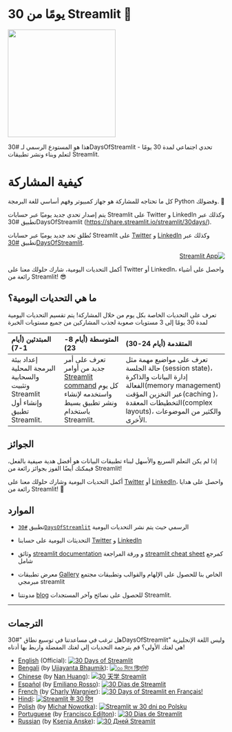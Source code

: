 

# 30 يومًا من Streamlit 🎈 
<img src='3AF34648-C61D-47CE-9E56-C496C5A7C240.jpeg' height=250>

هذا هو المستودع الرسمي لـ #30DaysOfStreamlit - تحدي اجتماعي لمدة 30 يومًا لتعلم وبناء ونشر تطبيقات  Streamlit. 
# كيفية المشاركة

كل ما تحتاجه للمشاركة هو جهاز كمبيوتر وفهم أساسي للغة البرمجة Python وفضولك. 🧠

يتم إصدار تحدي جديد يوميًا عبر حسابات Streamlit على Twitter و LinkedIn وكذلك عبر تطبيق #30DaysOfStreamlit (https://share.streamlit.io/streamlit/30days/).


تُطلق تحد جديد يوميًا عبر حسابات Streamlit على [Twitter](https://twitter.com/streamlit) و [LinkedIn](https://www.linkedin.com/company/streamlit/posts/?feedView=all) وكذلك عبر تطبيق [#30DaysOfStreamlit](https://share.streamlit.io/streamlit/30days/).



<div dir="rtl">

[![Streamlit App](https://static.streamlit.io/badges/streamlit_badge_black_white.svg)](https://share.streamlit.io/streamlit/30days/)

</div >

أكمل التحديات اليومية، شارك حلولك معنا على Twitter أو LinkedIn، واحصل على أشياء رائعة من Streamlit! 😎


## ما هي التحديات اليومية؟

تعرف على التحديات الخاصة بكل يوم من خلال المشاركة! يتم تقسيم التحديات اليومية لمدة 30 يومًا إلى 3 مستويات صعوبة لجذب المشاركين من جميع 
مستويات الخبرة

| المبتدئين (أيام 1-7) | المتوسطة (أيام 8-23) | المتقدمة (أيام 24-30) |
| :---        |    :----   |          :--- |
| إعداد بيئة البرمجة المحلية والسحابية وتثبيت Streamlit وإنشاء أول تطبيق Streamlit.| تعرف على أمر جديد من أوامر [Streamlit command](https://docs.streamlit.io/library/api-reference) كل يوم واستخدمه لإنشاء ونشر تطبيق بسيط باستخدام Streamlit.  | تعرف على مواضيع مهمة مثل  حالة الجلسة (session state)، إدارة البيانات والذاكرة الفعالة(memory management) عبر التخزين المؤقت(caching )، التخطيطات المعقدة(complex layouts)، والكثير من الموضوعات الأخرى.


## الجوائز

إذا لم يكن التعلم السريع والأسهل لبناء تطبيقات البيانات هو أفضل هدية صيفية بالفعل، فيمكنك أيضًا الفوز بجوائز رائعة من Streamlit!

أكمل التحديات اليومية وشارك حلولك معنا على [Twitter](https://twitter.com/streamlit) أو [LinkedIn](https://www.linkedin.com/company/streamlit/posts/?feedView=all)، واحصل على هدايا رائعة من Streamlit! 🎁


## الموارد

- تطبيق [`#30DaysOfStreamlit`](https://share.streamlit.io/streamlit/30days/) الرسمي حيث يتم نشر التحديات اليومية
- التحديثات اليومية على حسابنا  [Twitter](https://twitter.com/streamlit) و [LinkedIn](https://www.linkedin.com/company/streamlit/posts/?feedView=all)

- وثائق [streamlit documentation](https://docs.streamlit.io/) و ورقة المراجعة [streamlit cheat sheet](https://docs.streamlit.io/library/cheatsheet)  كمرجع شامل
-   معرض تطبيقات [Gallery](https://streamlit.io/gallery) الخاص بنا للحصول على الإلهام والقوالب وتطبيقات مجتمع مبرمجي streamlit
-   مدونتنا [blog](https://blog.streamlit.io/how-to-master-streamlit-for-data-science/) للحصول على نصائح وآخر المستجدات Streamlit.




______





## الترجمات

هل ترغب في مساعدتنا في توسيع نطاق "#30DaysOfStreamlit" وليس اللغة الإنجليزية هي لغتك الأولى؟ قم بترجمة التحديات إلى لغتك المفضلة واربط بها أدناه!

- [English](https://github.com/streamlit/30days) (Official): [![30 Days of Streamlit](https://static.streamlit.io/badges/streamlit_badge_black_white.svg)](https://30days.streamlit.app)
- [Bengali](https://github.com/jojo96/30days-Bengali) (by [Ujjayanta Bhaumik](https://github.com/jojo96)): [![৩০ দিনে স্ট্রিমলিট্ ](https://static.streamlit.io/badges/streamlit_badge_black_white.svg)](https://30days-in-bengali.streamlit.app/)
- [Chinese](https://github.com/TeddyHuang-00/30days-Chinese) (by [Nan Huang](https://github.com/TeddyHuang-00)): [![30 天学 Streamlit](https://static.streamlit.io/badges/streamlit_badge_black_white.svg)](https://30days-chinese.streamlit.app)
- [Español](https://github.com/streamlit/30days-spanish/) (by [Emiliano Rosso](https://github.com/arraydude)): [![30 Dias de Streamlit](https://static.streamlit.io/badges/streamlit_badge_black_white.svg)](https://30days-in-spanish.streamlit.app/)
- [French](https://github.com/streamlit/30days-French) (by [Charly Wargnier](https://github.com/charlyWargnier/)): [![30 Days of Streamlit en Français!](https://static.streamlit.io/badges/streamlit_badge_black_white.svg)](https://30days-in-french.streamlit.app/)
- [Hindi](https://github.com/streamlit/30days-Hindi): [![Streamlit के 30 दिन](https://static.streamlit.io/badges/streamlit_badge_black_white.svg)](https://30days-in-hindi.streamlit.app/)
- [Polish](https://github.com/streamlit/30days-polish) (by [Michał Nowotka](https://github.com/sfc-gh-mnowotka)): [![Streamlit w 30 dni po Polsku](https://static.streamlit.io/badges/streamlit_badge_black_white.svg)](https://w30dni.streamlit.app/)
- [Portuguese](https://github.com/franciscoed/30days) (by [Francisco Edilton](https://github.com/franciscoed)): [![30 Dias de Streamlit](https://static.streamlit.io/badges/streamlit_badge_black_white.svg)](https://30dias.streamlit.app/)
- [Russian](https://github.com/kseniaanske/30days) (by [Ksenia Anske](https://github.com/kseniaanske)): [![30 Дней Streamlit](https://static.streamlit.io/badges/streamlit_badge_black_white.svg)](https://30days-in-russian.streamlit.app/)
